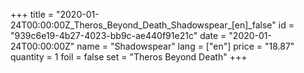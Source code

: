 +++
title = "2020-01-24T00:00:00Z_Theros_Beyond_Death_Shadowspear_[en]_false"
id = "939c6e19-4b27-4023-bb9c-ae440f91e21c"
date = "2020-01-24T00:00:00Z"
name = "Shadowspear"
lang = ["en"]
price = "18.87"
quantity = 1
foil = false
set = "Theros Beyond Death"
+++
